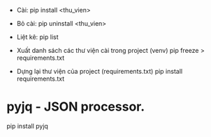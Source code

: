 * Cài: pip install <thu_vien>
* Bỏ cài: pip uninstall <thu_vien>
* Liệt kê: pip list

* Xuất danh sách các thư viện cài trong project (venv)
pip freeze > requirements.txt
  
* Dựng lại thư viện của project (requirements.txt)
pip install requirements.txt
  
# pyjq - JSON processor.
pip install pyjq
